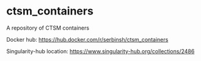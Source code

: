 # ctsm_containers

A repository of CTSM containers

Docker hub: https://hub.docker.com/r/serbinsh/ctsm_containers

Singularity-hub location: https://www.singularity-hub.org/collections/2486
